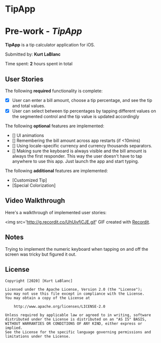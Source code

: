 # TipApp
# Pre-work - *TipApp*

**TipApp** is a tip calculator application for iOS.

Submitted by: **Kurt LaBlanc**

Time spent: **2** hours spent in total

## User Stories

The following **required** functionality is complete:

* [x] User can enter a bill amount, choose a tip percentage, and see the tip and total values.
* [x] User can select between tip percentages by tapping different values on the segmented control and the tip value is updated accordingly

The following **optional** features are implemented:

* [] UI animations
* [] Remembering the bill amount across app restarts (if <10mins)
* [] Using locale-specific currency and currency thousands separators.
* [] Making sure the keyboard is always visible and the bill amount is always the first responder. This way the user doesn't have to tap anywhere to use this app. Just launch the app and start typing.

The following **additional** features are implemented:

- [Customized Tip]
- [Special Colorization]

## Video Walkthrough

Here's a walkthrough of implemented user stories:

<img src='http://g.recordit.co/UhUivfjCJE.gif'
GIF created with [Recordit](http://g.recordit.co/UhUivfjCJE.gif).

## Notes

Trying to implement the numeric keyboard when tapping on and off the screen was tricky but figured it out.

## License

    Copyright [2020] [Kurt LaBlanc]

    Licensed under the Apache License, Version 2.0 (the "License");
    you may not use this file except in compliance with the License.
    You may obtain a copy of the License at

        http://www.apache.org/licenses/LICENSE-2.0

    Unless required by applicable law or agreed to in writing, software
    distributed under the License is distributed on an "AS IS" BASIS,
    WITHOUT WARRANTIES OR CONDITIONS OF ANY KIND, either express or implied.
    See the License for the specific language governing permissions and
    limitations under the License.
